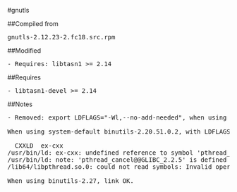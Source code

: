 #gnutls

##Compiled from
<pre>gnutls-2.12.23-2.fc18.src.rpm</pre>

##Modified
<pre>
- Requires: libtasn1 >= 2.14
</pre>

##Requires
<pre>
- libtasn1-devel >= 2.14
</pre>

##Notes
<pre>
- Removed: export LDFLAGS="-Wl,--no-add-needed", when using system-default binutils:

When using system-default binutils-2.20.51.0.2, with LDFLAGS="-Wl,--no-add-needed", there is a linker error:

  CXXLD  ex-cxx
/usr/bin/ld: ex-cxx: undefined reference to symbol 'pthread_cancel@@GLIBC_2.2.5'
/usr/bin/ld: note: 'pthread_cancel@@GLIBC_2.2.5' is defined in DSO /lib64/libpthread.so.0 so try adding it to the linker command line
/lib64/libpthread.so.0: could not read symbols: Invalid operation

When using binutils-2.27, link OK.
</pre>
